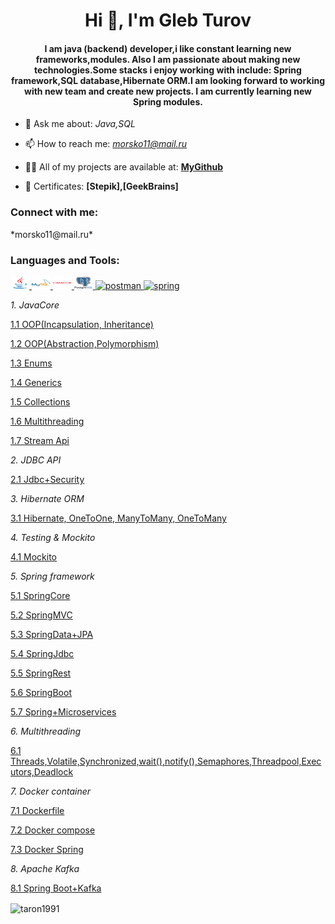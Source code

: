 <h1 align="center">Hi 👋, I'm Gleb Turov </h1>
<h4 align="center">I am java (backend) developer,i like constant learning new frameworks,modules.
Also I am passionate about making new technologies.Some stacks i enjoy working with include: 
Spring framework,SQL database,Hibernate ORM.I am looking forward to working with new team and create new projects. 
I am currently learning new Spring modules.</h4>



- 💬 Ask me about: *Java,SQL*

- 📫 How to reach me: *morsko11@mail.ru*

- 👨‍💻 All of my projects are available at: **[MyGithub](https://github.com/Morsko11)**

- 📜 Certificates: **[Stepik],[GeekBrains]**

<h3 align="left">Connect with me:</h3>
 *morsko11@mail.ru*

<h3 align="left">Languages and Tools:</h3>
<p align="left">  </a> <a href="https://www.java.com" target="_blank" rel="noreferrer"> <img src="https://raw.githubusercontent.com/devicons/devicon/master/icons/java/java-original.svg" alt="java" width="30" height="20"/> </a> <a href="https://www.mysql.com/" target="_blank" rel="noreferrer"> <img src="https://raw.githubusercontent.com/devicons/devicon/master/icons/mysql/mysql-original-wordmark.svg" alt="mysql" width="30" height="20"/> </a> <a href="https://www.oracle.com/" target="_blank" rel="noreferrer"> <img src="https://raw.githubusercontent.com/devicons/devicon/master/icons/oracle/oracle-original.svg" alt="oracle" width="30" height="20"/> </a> <a href="https://www.postgresql.org" target="_blank" rel="noreferrer"> <img src="https://raw.githubusercontent.com/devicons/devicon/master/icons/postgresql/postgresql-original-wordmark.svg" alt="postgresql" width="30" height="20"/> </a> <a href="https://postman.com" target="_blank" rel="noreferrer"> <img src="https://www.vectorlogo.zone/logos/getpostman/getpostman-icon.svg" alt="postman" width="30" height="20"/> </a> <a href="https://spring.io/" target="_blank" rel="noreferrer"> <img src="https://www.vectorlogo.zone/logos/springio/springio-icon.svg" alt="spring" width="30" height="20"/> </a> </p>

  *1. JavaCore*


  [1.1 OOP(Incapsulation, Inheritance)](https://github.com/Morsko11/Oop-Incapsulation-/tree/master/src/main/java)
  
  [1.2 OOP(Abstraction,Polymorphism)](https://github.com/Morsko11/OOP-Polymorpfism-/tree/master/src/main/java)
  
  [1.3 Enums](https://github.com/Morsko11/Enum/blob/master/src/main/java/org/example/EnumOd.java)
  
  [1.4 Generics](https://github.com/Morsko11/Generics/tree/master/src/main/java/org/example)
  
  [1.5 Collections](https://github.com/Morsko11/Collections/blob/master/src/main/java/org/example/Kartgame.java)
  
  [1.6 Multithreading](https://github.com/Morsko11/MultiThreading/blob/master/src/main/java/org/example/Main.java)

  [1.7 Stream Api](https://github.com/Morsko11/Stream_Api/blob/master/src/main/java/org/example/Main.java)
  
  
  *2. JDBC API*
  
  [2.1 Jdbc+Security](https://github.com/Morsko11/JDBC_Security/tree/master/src/main/java/com/example/jdbc_security_project)
  
  
  *3. Hibernate ORM*
  
  [3.1 Hibernate, OneToOne, ManyToMany, OneToMany](https://github.com/Morsko11/Hibernate_ORM/tree/master/src/main/java)
  
   
  *4. Testing & Mockito* 
  
  [4.1 Mockito](https://github.com/Morsko11/Mockito_Test/blob/master/src/test/java/mockitoTest/MockitoTest.java)
   
  
  *5. Spring framework*
  
  [5.1 SpringCore](https://github.com/Morsko11/Spring_Core/tree/master/src/main/java/org/example/Spring)
  
  [5.2 SpringMVC](https://github.com/Morsko11/Spring_MVC/tree/master/src/main/java/com/example/sprinwebmvctest)
  
  [5.3 SpringData+JPA](https://github.com/Morsko11/Spring_Data_JPA/tree/master/src/main/java/com/example/datajpatest)
  
  [5.4 SpringJdbc](https://github.com/Morsko11/Spring_JDBC/tree/master/src/main/java/com/example/springjdbc)
  
  [5.5 SpringRest](https://github.com/Morsko11/SpringREST/tree/master/src/main/java/com/restful/restproject)
  
  [5.6 SpringBoot](https://github.com/Morsko11/Spring_Boot/tree/master/src/main/java/com/example/springboot_project)
  
  [5.7 Spring+Microservices](https://github.com/Morsko11/Spring_Microservice/tree/master/BackEndService/src/main/java/com/example/backendservice)
  
  
  *6. Multithreading*
  
  [6.1 Threads,Volatile,Synchronized,wait(),notify(),Semaphores,Threadpool,Executors,Deadlock](https://github.com/Morsko11/MultiThreading/blob/master/src/main/java/org/example/Main.java)
 
  
  *7. Docker container*
  
  [7.1 Dockerfile](https://github.com/Morsko11/Docker/tree/master)
  
  [7.2 Docker compose](https://github.com/Morsko11/Docker_Compose/tree/master)
  
  [7.3 Docker Spring](https://github.com/Morsko11/Docker_Spring/tree/master/src/main/java/com/example/dockerspring)

  
  *8. Apache Kafka*
  
  [8.1 Spring Boot+Kafka](https://github.com/Morsko11/kafkaProject/tree/master/src/main/java/com/example/kafkaprojet2)



<p><img align="center" src="https://github-readme-streak-stats.herokuapp.com/?user=taron1991&" alt="taron1991" /></p>
